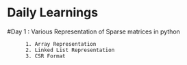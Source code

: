 # Daily Learnings 

#Day 1 : Various Representation of Sparse matrices in python

          1. Array Representation
          2. Linked List Representation
          3. CSR Format
